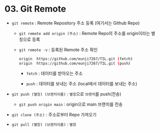 # 03. Git Remote

- `git remote` : Remote Repository 주소 등록 (여기서는 Github Repo)

  - `git remote add origin (주소)` : Remote Repo의 주소를 origin이라는 별칭으로 등록

  - `git remote -v` : 등록된 Remote 주소 확인

     ```bash
    origin  https://github.com/eunji7267/TIL.git (fetch)
    origin  https://github.com/eunji7267/TIL.git (push)
     ```

    - `fetch` : 데이터를 받아오는 주소

    - `push` : 데이터를 보내는 주소 (local에서 데이터를 보내는 주소)

      

- `git push (별칭) (브렌치이름)` : `별칭`으로 `브렌치`를 push(전송)

  - `git push origin main` : origin으로 main 브랜치를 전송

- `git clone (주소)` : 주소로부터 Repo 가져오기

- `git pull (별칭) (브렌치이름)` : `별칭`
